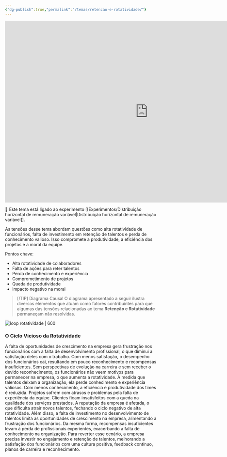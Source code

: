```yaml
---
{"dg-publish":true,"permalink":"/temas/retencao-e-rotatividade/"}
---
```


<iframe src="https://embed.kumu.io/07be64df7e828d0b1c88e78111ab6c3c" width="940" height="600" frameborder="0"></iframe>

🔗 Este tema está ligado ao experimento [[Experimentos/Distribuição horizontal de remuneração variável\|Distribuição horizontal de remuneração variável]].

As tensões desse tema abordam questões como alta rotatividade de funcionários, falta de investimento em retenção de talentos e perda de conhecimento valioso. Isso compromete a produtividade, a eficiência dos projetos e a moral da equipe.

Pontos chave:
* Alta rotatividade de colaboradores
* Falta de ações para reter talentos
* Perda de conhecimento e experiência
* Comprometimento de projetos
* Queda de produtividade
* Impacto negativo na moral

> [!TIP] Diagrama Causal
> O diagrama apresentado a seguir ilustra diversos elementos que atuam como fatores contribuintes para que algumas das tensões relacionadas ao tema **Retenção e Rotatividade** permaneçam não resolvidas.

![loop rotatividade | 600 ](/img/user/loop-rotatividade.png)

### O Ciclo Vicioso da Rotatividade

A falta de oportunidades de crescimento na empresa gera frustração nos funcionários com a falta de desenvolvimento profissional, o que diminui a satisfação deles com o trabalho. Com menos satisfação, o desempenho dos funcionários cai, resultando em pouco reconhecimento e recompensas insuficientes. Sem perspectivas de evolução na carreira e sem receber o devido reconhecimento, os funcionários não veem motivos para permanecer na empresa, o que aumenta a rotatividade. À medida que talentos deixam a organização, ela perde conhecimento e experiência valiosos. Com menos conhecimento, a eficiência e produtividade dos times é reduzida. Projetos sofrem com atrasos e problemas pela falta de experiência da equipe. Clientes ficam insatisfeitos com a queda na qualidade dos serviços prestados. A reputação da empresa é afetada, o que dificulta atrair novos talentos, fechando o ciclo negativo de alta rotatividade. Além disso, a falta de investimento no desenvolvimento de talentos limita as oportunidades de crescimento na empresa, alimentando a frustração dos funcionários. Da mesma forma, recompensas insuficientes levam à perda de profissionais experientes, exacerbando a falta de conhecimento na organização. Para reverter esse cenário, a empresa precisa investir no engajamento e retenção de talentos, melhorando a satisfação dos funcionários com uma cultura positiva, feedback contínuo, planos de carreira e reconhecimento.